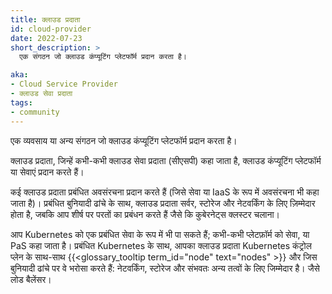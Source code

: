 ```yaml
---
title: क्लाउड प्रदाता
id: cloud-provider
date: 2022-07-23
short_description: >
  एक संगठन जो क्लाउड कंप्यूटिंग प्लेटफॉर्म प्रदान करता है।

aka:
- Cloud Service Provider
- क्लाउड सेवा प्रदाता
tags:
- community
---
```

 एक व्यवसाय या अन्य संगठन जो क्लाउड कंप्यूटिंग प्लेटफॉर्म प्रदान करता है।

<!--more-->

क्लाउड प्रदाता, जिन्हें कभी-कभी क्लाउड सेवा प्रदाता (सीएसपी) कहा जाता है, क्लाउड कंप्यूटिंग प्लेटफॉर्म या सेवाएं प्रदान करते हैं।

कई क्लाउड प्रदाता प्रबंधित अवसंरचना प्रदान करते हैं (जिसे सेवा या IaaS के रूप में अवसंरचना भी कहा जाता है)। प्रबंधित बुनियादी ढांचे के साथ, क्लाउड प्रदाता सर्वर, स्टोरेज और नेटवर्किंग के लिए ज़िम्मेदार होता है, जबकि आप शीर्ष पर परतों का प्रबंधन करते हैं जैसे कि कुबेरनेट्स क्लस्टर चलाना।

आप Kubernetes को एक प्रबंधित सेवा के रूप में भी पा सकते हैं; कभी-कभी प्लेटफ़ॉर्म को सेवा, या PaS कहा जाता है। प्रबंधित Kubernetes के साथ, आपका क्लाउड प्रदाता Kubernetes कंट्रोल प्लेन के साथ-साथ {{<glossary_tooltip term_id="node" text="nodes" >}} और जिस बुनियादी ढांचे पर वे भरोसा करते हैं: नेटवर्किंग, स्टोरेज और संभवतः अन्य तत्वों के लिए जिम्मेदार है। जैसे लोड बैलेंसर।
